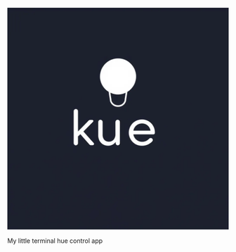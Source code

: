 ![kue Logo](https://raw.githubusercontent.com/KyrillGobber/kue/refs/heads/master/Kue.webp?token=GHSAT0AAAAAACXQHIIIDA6EH6Z2UFL6BQLOZXZQUYQ)

My little terminal hue control app
